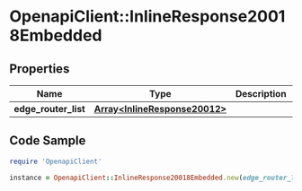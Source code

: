# OpenapiClient::InlineResponse20018Embedded

## Properties

Name | Type | Description | Notes
------------ | ------------- | ------------- | -------------
**edge_router_list** | [**Array&lt;InlineResponse20012&gt;**](InlineResponse20012.md) |  | 

## Code Sample

```ruby
require 'OpenapiClient'

instance = OpenapiClient::InlineResponse20018Embedded.new(edge_router_list: null)
```


